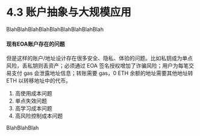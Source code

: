 # 4.3 账户抽象与大规模应用

BlahBlahBlahBlahBlahBlahBlahBlahBlah

#### 现有EOA账户存在的问题

但是这样的账户/地址设计存在很多安全、隐私、体验的问题。比如私钥成为单点风险，丢私钥则丢资产；必须通过 EOA 签名授权增加了诈骗风险；用户为每笔交易支付 gas 会泄露地址信息；转账需要 gas，0 ETH 余额的地址需要其他地址转 ETH 以转移地址中的代币。

1. 高使用成本问题
2. 单点失效问题
3. 高学习成本问题
4. 高风险控制成本问题

BlahBlahBlah
